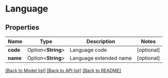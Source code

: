 # Language

## Properties

Name | Type | Description | Notes
------------ | ------------- | ------------- | -------------
**code** | Option<**String**> | Language code | [optional]
**name** | Option<**String**> | Language extended name | [optional]

[[Back to Model list]](../README.md#documentation-for-models) [[Back to API list]](../README.md#documentation-for-api-endpoints) [[Back to README]](../README.md)


